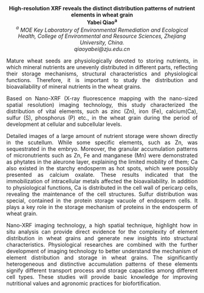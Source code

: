 <center><strong>High-resolution XRF reveals the distinct distribution patterns of
nutrient elements in wheat grain</strong>

<center><strong>Yabei Qiao<sup>a</sup></strong>

<center><i><sup>a</sup></i> <i>MOE Key Laboratory of Environmental Remediation and Ecological
Health, College of Environmental and Resource Sciences, Zhejiang University, China.</i>

<center><i>qiaoyabei@zju.edu.cn</i>

<p style="text-align:justify">Mature wheat seeds are physiologically devoted to storing nutrients, in
which mineral nutrients are unevenly distributed in different parts,
reflecting their storage mechanisms, structural characteristics and
physiological functions. Therefore, it is important to study the
distribution and bioavailability of mineral nutrients in the wheat
grains.

<p style="text-align:justify">Based on Nano-XRF (X-ray fluorescence mapping with the nano-sized
spatial resolution) imaging technology, this study characterized the
distribution of vital elements, such as zinc (Zn), iron (Fe),
calcium(Ca), sulfur (S), phosphorus (P) etc., in the wheat grain during
the period of development at cellular and subcellular levels.

<p style="text-align:justify">Detailed images of a large amount of nutrient storage were shown
directly in the scutellum. While some specific elements, such as Zn, was
sequestrated in the embryo. Moreover, the granular accumulation patterns
of micronutrients such as Zn, Fe and manganese (Mn) were demonstrated as
phytates in the aleurone layer, explaining the limited mobility of them;
Ca also existed in the starchy endosperm as hot spots, which were
possibly presented as calcium oxalate. These results indicated that the
immobilization of intracellular metals affected the bioavailability. In
addition to physiological functions, Ca is distributed in the cell wall
of pericarp cells, revealing the maintenance of the cell structures.
Sulfur distribution was special, contained in the protein storage
vacuole of endosperm cells. It plays a key role in the storage mechanism
of proteins in the endosperm of wheat grain.

<p style="text-align:justify">Nano-XRF imaging technology, a high spatial technique, highlight how in
situ analysis can provide direct evidence for the complexity of element
distribution in wheat grains and generate new insights into structural
characteristics. Physiological researches are combined with the further
development of imaging technology to better understand the mechanism of
element distribution and storage in wheat grains. The significantly
heterogeneous and distinctive accumulation patterns of these elements
signify different transport process and storage capacities among
different cell types. These studies will provide basic knowledge for
improving nutritional values and agronomic practices for
biofortification.
